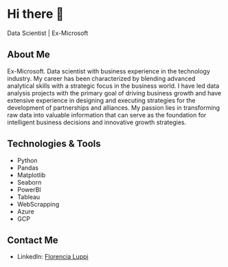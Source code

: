 # Hi there 👋

Data Scientist | Ex-Microsoft

## About Me
Ex-Microsoft. Data scientist with business experience in the technology industry. My career has been characterized by blending advanced analytical skills with a strategic focus in the business world. I have led data analysis projects with the primary goal of driving business growth and have extensive experience in designing and executing strategies for the development of partnerships and alliances. My passion lies in transforming raw data into valuable information that can serve as the foundation for intelligent business decisions and innovative growth strategies.

## Technologies & Tools
- Python
- Pandas
- Matplotlib
- Seaborn
- PowerBI
- Tableau
- WebScrapping
- Azure
- GCP


## Contact Me
- LinkedIn: [Florencia Luppi](https://www.linkedin.com/in/mariaflorencialuppi/)



